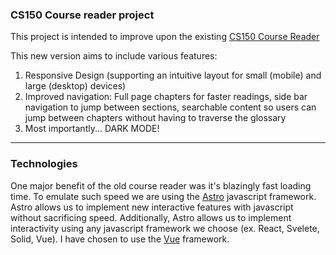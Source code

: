 ### CS150 Course reader project

This project is intended to improve upon the existing [CS150 Course Reader](https://www.occ-cs.com/book-23/)

This new version aims to include various features:

1. Responsive Design (supporting an intuitive layout for small (mobile) and large (desktop) devices)
2. Improved navigation: Full page chapters for faster readings, side bar navigation to jump between sections, searchable content so users can jump between chapters without having to traverse the glossary
3. Most importantly... DARK MODE!

---

### Technologies

One major benefit of the old course reader was it's blazingly fast loading time. To emulate such speed we are using the [Astro](https://astro.build/) javascript framework. Astro allows us to implement new interactive features with javascript without sacrificing speed. Additionally, Astro allows us to implement interactivity using any javascript framework we choose (ex. React, Svelete, Solid, Vue). I have chosen to use the [Vue](https://vuejs.org/) framework.

